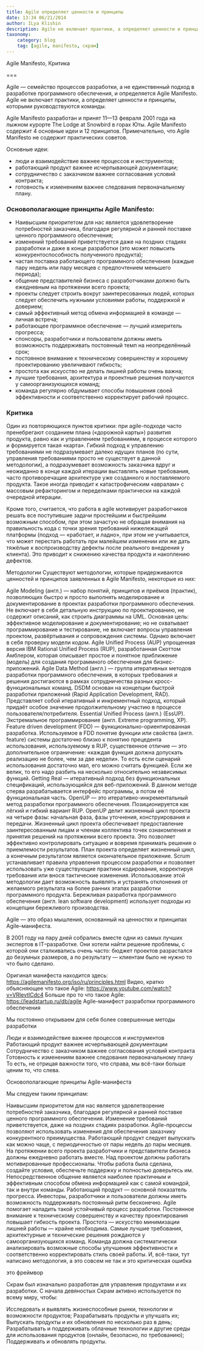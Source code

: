 ```yaml
---
title: Agile определяет ценности и принципы
date: 13:34 06/21/2014 
author: ILya Klishin
description: Agile не включает практики, а определяет ценности и принципы, которыми руководствуются команды
taxonomy:
    category: blog
    tag: [agile, manifesto, скрам]
---
```


Agile Manifesto, Критика

===

Agile — семейство процессов разработки, а не единственный подход в разработке программного обеспечения, и определяется Agile Manifesto.
Agile не включает практики, а определяет ценности и принципы, которыми руководствуются команды.



Agile Manifesto разработан и принят 11—13 февраля 2001 года на лыжном курорте The Lodge at Snowbird в горах Юты.
Agile Manifesto содержит 4 основные идеи и 12 принципов. Примечательно, что Agile Manifesto не содержит практических советов.

Основные идеи:

- люди и взаимодействие важнее процессов и инструментов;
- работающий продукт важнее исчерпывающей документации;
- сотрудничество с заказчиком важнее согласования условий контракта;
- готовность к изменениям важнее следования первоначальному плану.

### Основополагающие принципы Agile Manifesto:

- Наивысшим приоритетом для нас является удовлетворение потребностей заказчика, благодаря регулярной и ранней поставке ценного программного обеспечения;
- изменений требований приветствуется даже на поздних стадиях разработки и даже в конце разработки (это может повысить конкурентоспособность полученного продукта);
- частая поставка работающего программного обеспечения (каждые пару недель или пару месяцев с предпочтением меньшего периода);
- общение представителей бизнеса с разработчиками должно быть ежедневным на протяжении всего проекта;
- проекты следует строить вокруг заинтересованных людей, которых следует обеспечить нужными условиями работы, поддержкой и доверием;
- самый эффективный метод обмена информацией в команде — личная встреча;
- работающее программное обеспечение — лучший измеритель прогресса;
- спонсоры, разработчики и пользователи должны иметь возможность поддерживать постоянный темп на неопределённый срок;
- постоянное внимание к техническому совершенству и хорошему проектированию увеличивают гибкость;
- простота как искусство не делать лишней работы очень важна;
- лучшие требования, архитектура и проектные решения получаются у самоорганизующихся команд;
- команда регулярно обдумывает способы повышения своей эффективности и соответственно корректирует рабочий процесс.

### Критика

Один из повторяющихся пунктов критики: при agile-подходе часто пренебрегают созданием плана («дорожной карты») развития продукта, равно как и управлением требованиями, в процессе которого и формируется такая «карта». Гибкий подход к управлению требованиями не подразумевает далеко идущих планов (по сути, управления требованиями просто не существует в данной методологии), а подразумевает возможность заказчика вдруг и неожиданно в конце каждой итерации выставлять новые требования, часто противоречащие архитектуре уже созданного и поставляемого продукта. Такое иногда приводит к катастрофическим «авралам» с массовым рефакторингом и переделками практически на каждой очередной итерации.

Кроме того, считается, что работа в agile мотивирует разработчиков решать все поступившие задачи простейшим и быстрейшим возможным способом, при этом зачастую не обращая внимания на правильность кода с точки зрения требований нижележащей платформы (подход — «работает, и ладно», при этом не учитывается, что может перестать работать при малейшем изменении или же дать тяжёлые к воспроизводству дефекты после реального внедрения у клиента). Это приводит к снижению качества продукта и накоплению дефектов.

Методологии
Существуют методологии, которые придерживаются ценностей и принципов заявленных в Agile Manifesto, некоторые из них:

Agile Modeling (англ.) — набор понятий, принципов и приёмов (практик), позволяющих быстро и просто выполнять моделирование и документирование в проектах разработки программного обеспечения. Не включает в себя детальную инструкцию по проектированию, не содержит описаний, как строить диаграммы на UML. Основная цель: эффективное моделирование и документирование; но не охватывает программирование и тестирование, не включает вопросы управления проектом, развёртывания и сопровождения системы. Однако включает в себя проверку модели кодом.
Agile Unified Process (AUP) упрощенная версия IBM Rational Unified Process (RUP), разработанная Скоттом Амблером, которая описывает простое и понятное приближение (модель) для создания программного обеспечения для бизнес-приложений.
Agile Data Method (англ.) — группа итеративных методов разработки программного обеспечения, в которых требования и решения достигаются в рамках сотрудничества разных кросс-функциональных команд.
DSDM основан на концепции быстрой разработки приложений (Rapid Application Development, RAD). Представляет собой итеративный и инкрементный подход, который придаёт особое значение продолжительному участию в процессе пользователя/потребителя.
Essential Unified Process (англ.) (EssUP).
Экстремальное программирование (англ. Extreme programming, XP).
Feature driven development (FDD) — функционально-ориентированная разработка. Используемое в FDD понятие функции или свойства (англ. feature) системы достаточно близко к понятию прецедента использования, используемому в RUP, существенное отличие — это дополнительное ограничение: «каждая функция должна допускать реализацию не более, чем за две недели». То есть если сценарий использования достаточно мал, его можно считать функцией. Если же велик, то его надо разбить на несколько относительно независимых функций.
Getting Real — итеративный подход без функциональных спецификаций, использующийся для веб-приложений. В данном методе сперва разрабатывается интерфейс программы, а потом её функциональная часть.
OpenUP — это итеративно-инкрементальный метод разработки программного обеспечения. Позиционируется как лёгкий и гибкий вариант RUP. OpenUP делит жизненный цикл проекта на четыре фазы: начальная фаза, фазы уточнения, конструирования и передачи. Жизненный цикл проекта обеспечивает предоставление заинтересованным лицам и членам коллектива точек ознакомления и принятия решений на протяжении всего проекта. Это позволяет эффективно контролировать ситуацию и вовремя принимать решения о приемлемости результатов. План проекта определяет жизненный цикл, а конечным результатом является окончательное приложение.
Scrum устанавливает правила управления процессом разработки и позволяет использовать уже существующие практики кодирования, корректируя требования или внося тактические изменения. Использование этой методологии дает возможность выявлять и устранять отклонения от желаемого результата на более ранних этапах разработки программного продукта.
Бережливая разработка программного обеспечения (англ. lean software development) использует подходы из концепции бережливого производства.


Agile — это образ мышления, основанный на ценностях и принципах Agile–манифеста.

В 2001 году на пару дней собрались вместе одни из самых лучших экспертов в IT–разработке. Они хотели найти решение проблемы, с которой они сталкивались очень часто: бюджет проектов разрастался до безумных размеров, а по результату — клиентам было не нужно то что было сделано.

Оригинал манифеста находится здесь: https://agilemanifesto.org/iso/ru/principles.html
Видео, кратко объясняющее что такое Agile: https://www.youtube.com/watch?v=VRIevtlCdc4
Больше про то что такое Agile: https://leadstartup.ru/db/agile
Agile-манифест разработки программного обеспечения

Мы постоянно открываем для себя более совершенные методы разработки

Люди и взаимодействие важнее процессов и инструментов
Работающий продукт важнее исчерпывающей документации
Сотрудничество с заказчиком важнее согласования условий контракта
Готовность к изменениям важнее следования первоначальному плану
То есть, не отрицая важности того, что справа,
мы всё-таки больше ценим то, что слева.

Основополагающие принципы Agile-манифеста

Мы следуем таким принципам:

Наивысшим приоритетом для нас является удовлетворение потребностей заказчика, благодаря регулярной и ранней поставке ценного программного обеспечения.
Изменение требований приветствуется, даже на поздних стадиях разработки. Agile-процессы позволяют использовать изменения для обеспечения заказчику конкурентного преимущества.
Работающий продукт следует выпускать как можно чаще, с периодичностью от пары недель до пары месяцев.
На протяжении всего проекта разработчики и представители бизнеса должны ежедневно работать вместе.
Над проектом должны работать мотивированные профессионалы. Чтобы работа была сделана, создайте условия, обеспечьте поддержку и полностью доверьтесь им.
Непосредственное общение является наиболее практичным и эффективным способом обмена информацией как с самой командой, так и внутри команды.
Работающий продукт — основной показатель прогресса.
Инвесторы, разработчики и пользователи должны иметь возможность поддерживать постоянный ритм бесконечно. Agile помогает наладить такой устойчивый процесс разработки.
Постоянное внимание к техническому совершенству и качеству проектирования повышает гибкость проекта.
Простота — искусство минимизации лишней работы — крайне необходима.
Самые лучшие требования, архитектурные и технические решения рождаются у самоорганизующихся команд.
Команда должна систематически анализировать возможные способы улучшения эффективности и соответственно корректировать стиль своей работы.
И, всё-таки, тут написано методология, а это совсем не так и это критическая ошибка

это фреймвор

Скрам был изначально разработан для управления продуктами и их разработки. С начала девяностых Скрам активно используется по всему миру, чтобы:

Исследовать и выявлять жизнеспособные рынки, технологии и возможности продуктов;
Разрабатывать продукты и улучшать их;
Выпускать продукты и их обновления по несколько раз в день;
Разрабатывать и поддерживать облачные технологии и другие среды для использования продуктов (онлайн, безопасно, по требованию);
Поддерживать и обновлять продукты.
